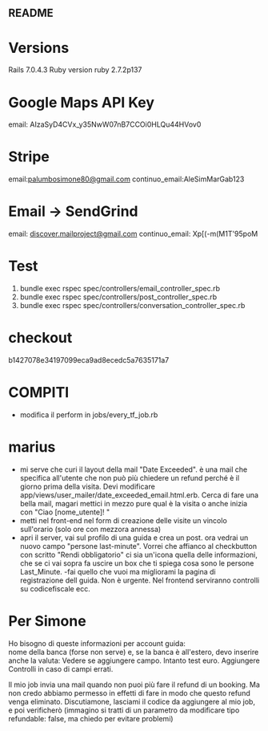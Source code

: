 ## README

# Versions

Rails 7.0.4.3
Ruby version ruby 2.7.2p137

# Google Maps API Key

email: AIzaSyD4CVx_y35NwW07nB7CCOi0HLQu44HVov0

# Stripe

email:palumbosimone80@gmail.com
continuo_email:AleSimMarGab123

# Email -> SendGrind

email: discover.mailproject@gmail.com
continuo_email: Xp[(-m(M1T'95poM

# Test

1. bundle exec rspec spec/controllers/email_controller_spec.rb
2. bundle exec rspec spec/controllers/post_controller_spec.rb
3. bundle exec rspec spec/controllers/conversation_controller_spec.rb

# checkout

b1427078e34197099eca9ad8ecedc5a7635171a7

# COMPITI

- modifica il perform in jobs/every_tf_job.rb

# marius

- mi serve che curi il layout della mail "Date Exceeded". è una mail che specifica all'utente che non può più chiedere un refund perché è il giorno prima della visita. Devi modificare app/views/user_mailer/date_exceeded_email.html.erb. Cerca di fare una bella mail, magari mettici in mezzo pure qual è la visita o anche inizia con "Ciao [nome_utente]! "
- metti nel front-end nel form di creazione delle visite un vincolo sull'orario (solo ore con mezzora annessa)
- apri il server, vai sul profilo di una guida e crea un post. ora vedrai un nuovo campo "persone last-minute". Vorrei che affianco al checkbutton con scritto "Rendi obbligatorio" ci sia un'icona quella delle informazioni, che se ci vai sopra fa uscire un box che ti spiega cosa sono le persone Last_Minute.
  -fai quello che vuoi ma migliorami la pagina di registrazione dell guida. Non è urgente. Nel frontend serviranno controlli su codicefiscale ecc.

# Per Simone

Ho bisogno di queste informazioni per account guida:  
nome della banca (forse non serve) e, se la banca è all'estero, devo inserire anche la valuta: Vedere se aggiungere campo. Intanto test euro.
Aggiungere Controlli in caso di campi errati.

Il mio job invia una mail quando non puoi più fare il refund di un booking. Ma non credo abbiamo permesso
in effetti di fare in modo che questo refund venga eliminato. Discutiamone, lasciami il codice da aggiungere al mio job, e poi verificherò (immagino si tratti di un parametro da modificare tipo refundable: false, ma chiedo per evitare problemi)
